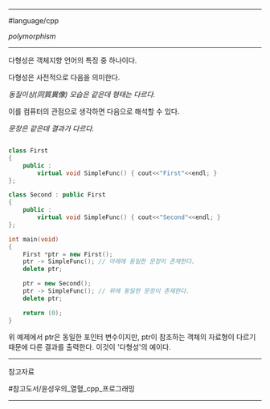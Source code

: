 
---

#language/cpp 

*polymorphism*

---

다형성은 객체지향 언어의 특징 중 하나이다.

다형성은 사전적으로 다음을 의미한다.

*동질이상(同質異像)*
*모습은 같은데 형태는 다르다.*

이를 컴퓨터의 관점으로 생각하면 다음으로 해석할 수 있다.

*문장은 같은데 결과가 다르다.*

```cpp

class First
{
	public :
		virtual void SimpleFunc() { cout<<"First"<<endl; }
};

class Second : public First
{
	public :
		virtual void SimpleFunc() { cout<<"Second"<<endl; }
};

int main(void)
{
	First *ptr = new First();
	ptr -> SimpleFunc(); // 아래에 동일한 문장이 존재한다.
	delete ptr;

	ptr = new Second();
	ptr -> SimpleFunc(); // 위에 동일한 문장이 존재한다.
	delete ptr;

	return (0);
}

```

위 예제에서 ptr은 동일한 포인터 변수이지만, ptr이 참조하는 객체의 자료형이 다르기 때문에 다른 결과를 출력한다. 이것이 '다형성'의 예이다.


---

참고자료

#참고도서/윤성우의_열혈_cpp_프로그래밍

---